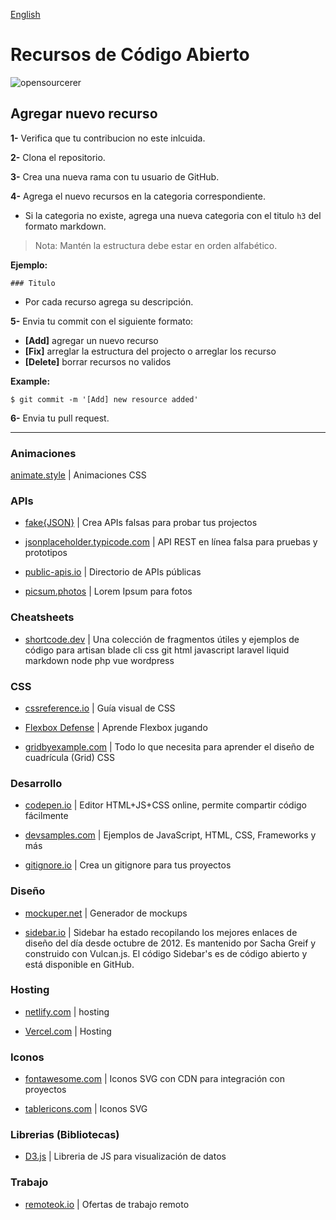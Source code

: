 [English]('./README-En.md')

# Recursos de Código Abierto

![opensourcerer](https://res.cloudinary.com/dargjxuh5/image/upload/v1574698467/logos/os_vgu8ao.svg)

## Agregar nuevo recurso

**1-** Verifica que tu contribucion no este inlcuida.

**2-** Clona el repositorio.

**3-** Crea una nueva rama con tu usuario de GitHub.

**4-** Agrega el nuevo recursos en la categoria correspondiente.

- Si la categoria no existe, agrega una nueva categoria con el titulo `h3` del formato markdown.

> Nota: Mantén la estructura debe estar en orden alfabético.

**Ejemplo:**

`### Titulo`

- Por cada recurso agrega su descripción.

**5-** Envia tu commit con el siguiente formato:

- **[Add]** agregar un nuevo recurso
- **[Fix]** arreglar la estructura del projecto o arreglar los recurso
- **[Delete]** borrar recursos no validos

**Example:**

`$ git commit -m '[Add] new resource added'`

**6-** Envia tu pull request.

---

### Animaciones

[animate.style](https://animate.style/) | Animaciones CSS

### APIs

- [fake{JSON}](https://fakejson.com/) | Crea APIs falsas para probar tus projectos

- [jsonplaceholder.typicode.com](http://jsonplaceholder.typicode.com/) | API REST en línea falsa para pruebas y prototipos

- [public-apis.io](https://public-apis.io/) | Directorio de APIs públicas

- [picsum.photos](https://picsum.photos/) | Lorem Ipsum para fotos

### Cheatsheets

- [shortcode.dev](https://shortcode.dev/) | Una colección de fragmentos útiles y ejemplos de código para artisan blade cli css git html javascript laravel liquid markdown node php vue wordpress

### CSS

- [cssreference.io](https://cssreference.io/) | Guía visual de CSS

- [Flexbox Defense](http://www.flexboxdefense.com/) | Aprende Flexbox jugando

- [gridbyexample.com](https://gridbyexample.com/) | Todo lo que necesita para aprender el diseño de cuadrícula (Grid) CSS

### Desarrollo

- [codepen.io](https://remoteok.io/) | Editor HTML+JS+CSS online, permite compartir código fácilmente

- [devsamples.com](https://www.devsamples.com/) | Ejemplos de JavaScript, HTML, CSS, Frameworks y más

- [gitignore.io](https://www.toptal.com/developers/gitignore) | Crea un gitignore para tus proyectos

### Diseño

- [mockuper.net](https://mockuper.net/) | Generador de mockups

- [sidebar.io](https://sidebar.io/) | Sidebar ha estado recopilando los mejores enlaces de diseño del día desde octubre de 2012. Es mantenido por Sacha Greif y construido con Vulcan.js. El código Sidebar's es de código abierto y está disponible en GitHub.

### Hosting

- [netlify.com](https://www.netlify.com/) | hosting

- [Vercel.com](https://vercel.com/) | Hosting

### Iconos

- [fontawesome.com](https://fontawesome.com/) | Iconos SVG con CDN para integración con proyectos

- [tablericons.com](https://tablericons.com/) | Iconos SVG

### Librerias (Bibliotecas)

- [D3.js](https://d3js.org/) | Libreria de JS para visualización de datos

### Trabajo

- [remoteok.io](https://remoteok.io/) | Ofertas de trabajo remoto
